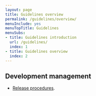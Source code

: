 ```yaml
---
layout: page
title: Guidelines overview
permalink: /guidelines/overview/
menuInclude: yes
menuTopTitle: Guidelines
menuSubs:
- title: Guidelines introduction
  url: /guidelines/
  index: 1
- title: Guidelines overview
  index: 2
---
```


## Development management

- [Release procedures](/guidelines/release-procedures/).


